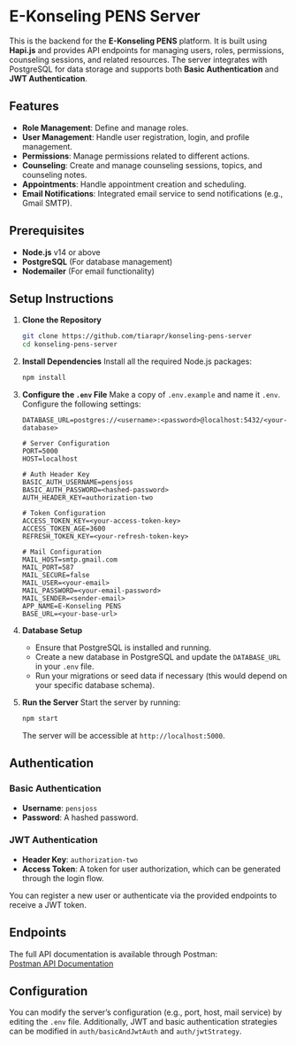 # E-Konseling PENS Server

This is the backend for the **E-Konseling PENS** platform. It is built using **Hapi.js** and provides API endpoints for managing users, roles, permissions, counseling sessions, and related resources. The server integrates with PostgreSQL for data storage and supports both **Basic Authentication** and **JWT Authentication**.

## Features
- **Role Management**: Define and manage roles.
- **User Management**: Handle user registration, login, and profile management.
- **Permissions**: Manage permissions related to different actions.
- **Counseling**: Create and manage counseling sessions, topics, and counseling notes.
- **Appointments**: Handle appointment creation and scheduling.
- **Email Notifications**: Integrated email service to send notifications (e.g., Gmail SMTP).

## Prerequisites

- **Node.js** v14 or above
- **PostgreSQL** (For database management)
- **Nodemailer** (For email functionality)

## Setup Instructions

1. **Clone the Repository**
    ```bash
    git clone https://github.com/tiarapr/konseling-pens-server
    cd konseling-pens-server
    ```

2. **Install Dependencies**
    Install all the required Node.js packages:
    ```bash
    npm install
    ```

3. **Configure the `.env` File**
    Make a copy of `.env.example` and name it `.env`. Configure the following settings:
    ```plaintext
    DATABASE_URL=postgres://<username>:<password>@localhost:5432/<your-database>
    
    # Server Configuration
    PORT=5000
    HOST=localhost
    
    # Auth Header Key
    BASIC_AUTH_USERNAME=pensjoss
    BASIC_AUTH_PASSWORD=<hashed-password>
    AUTH_HEADER_KEY=authorization-two

    # Token Configuration
    ACCESS_TOKEN_KEY=<your-access-token-key>
    ACCESS_TOKEN_AGE=3600
    REFRESH_TOKEN_KEY=<your-refresh-token-key>

    # Mail Configuration
    MAIL_HOST=smtp.gmail.com
    MAIL_PORT=587
    MAIL_SECURE=false
    MAIL_USER=<your-email>
    MAIL_PASSWORD=<your-email-password>
    MAIL_SENDER=<sender-email>
    APP_NAME=E-Konseling PENS
    BASE_URL=<your-base-url>
    ```

4. **Database Setup**
    - Ensure that PostgreSQL is installed and running.
    - Create a new database in PostgreSQL and update the `DATABASE_URL` in your `.env` file.
    - Run your migrations or seed data if necessary (this would depend on your specific database schema).

5. **Run the Server**
    Start the server by running:
    ```bash
    npm start
    ```

    The server will be accessible at `http://localhost:5000`.

## Authentication

### Basic Authentication
- **Username**: `pensjoss`
- **Password**: A hashed password.

### JWT Authentication
- **Header Key**: `authorization-two`
- **Access Token**: A token for user authorization, which can be generated through the login flow.

You can register a new user or authenticate via the provided endpoints to receive a JWT token.

## Endpoints

The full API documentation is available through Postman:  
[Postman API Documentation](https://documenter.getpostman.com/view/43975024/2sB2j4fBPu)

## Configuration

You can modify the server’s configuration (e.g., port, host, mail service) by editing the `.env` file. Additionally, JWT and basic authentication strategies can be modified in `auth/basicAndJwtAuth` and `auth/jwtStrategy`.